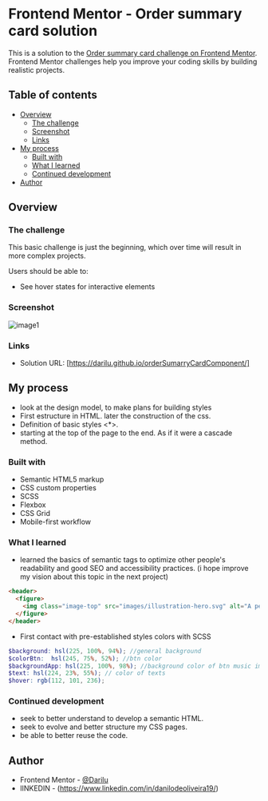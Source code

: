 # Frontend Mentor - Order summary card solution

This is a solution to the [Order summary card challenge on Frontend Mentor](https://www.frontendmentor.io/challenges/order-summary-component-QlPmajDUj). Frontend Mentor challenges help you improve your coding skills by building realistic projects. 

## Table of contents

- [Overview](#overview)
  - [The challenge](#the-challenge)
  - [Screenshot](#screenshot)
  - [Links](#links)
- [My process](#my-process)
  - [Built with](#built-with)
  - [What I learned](#what-i-learned)
  - [Continued development](#continued-development)
- [Author](#author)

## Overview

### The challenge

This basic challenge is just the beginning, which over time will result in more complex projects.

Users should be able to:

- See hover states for interactive elements

### Screenshot

![image1](https://user-images.githubusercontent.com/66622726/143773699-697d2a33-b417-43c2-84bf-0a0b4b902918.JPG)


### Links

- Solution URL: [https://darilu.github.io/orderSumarryCardComponent/]

## My process

- look at the design model, to make plans for building styles
- First estructure in HTML. later the construction of the css.
- Definition of basic styles <*>.
- starting at the top of the page to the end. As if it were a cascade method.

### Built with

- Semantic HTML5 markup
- CSS custom properties
- SCSS
- Flexbox
- CSS Grid
- Mobile-first workflow

### What I learned

- learned the basics of semantic tags to optimize other people's readability and good SEO and accessibility practices. (i hope improve my vision about this topic in the next project)

```html
<header> 
  <figure>
    <img class="image-top" src="images/illustration-hero.svg" alt="A person listening music">
  </figure>
</header>
```
- First contact with pre-established styles colors with SCSS

```scss
$background: hsl(225, 100%, 94%); //general background
$colorBtn:  hsl(245, 75%, 52%); //btn color
$backgroundApp: hsl(225, 100%, 98%); //background color of btn music image
$text: hsl(224, 23%, 55%); // color of texts
$hover: rgb(112, 101, 236);
```

### Continued development

- seek to better understand to develop a semantic HTML.
- seek to evolve and better structure my CSS pages.
- be able to better reuse the code.


## Author

- Frontend Mentor - [@Darilu](https://www.frontendmentor.io/profile/Darilu)
- lINKEDIN -	(https://www.linkedin.com/in/danilodeoliveira19/)
